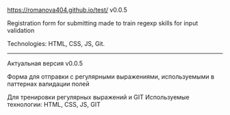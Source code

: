 https://romanova404.github.io/test/ 
v0.0.5

Registration form for submitting made to train regexp skills for input validation

Technologies: HTML, CSS, JS, Git.

_____________________________________
Актуальная версия v0.0.5

Форма для отправки с регулярными выражениями, используемыми в паттернах валидации полей

Для тренировки регулярных выражений и GIT
Используемые технологии: HTML, CSS, JS, GIT



